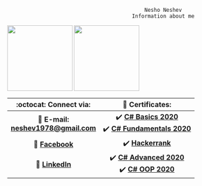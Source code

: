                                                 Nesho Neshev
                                            Information about me
<div>
  <img height="150" align="left" src="https://github-readme-stats.vercel.app/api?username=NeshoNeshev&count_private=true&true&hide=issues&show_icons=true" />
  <img height="150" src="https://github-readme-stats.vercel.app/api/top-langs/?username=NeshoNeshev&layout=compact" />
</div>

| :octocat: Connect via: | :scroll: Certificates: |
| :-: | :-: |
| :e-mail: **E-mail:**<br/>**neshev1978@gmail.com**|:heavy_check_mark: [**C# Basics 2020**](https://softuni.bg/Certificates/Details/81412/b0fd4f49) <br/>:heavy_check_mark: [**C# Fundamentals 2020**](https://softuni.bg/Certificates/Details/86270/af5b5441)|
| :blue_book: [**Facebook**](https://bg-bg.facebook.com/people/%D0%9D%D0%B5%D1%88%D0%BE-%D0%9D%D0%B5%D1%88%D0%B5%D0%B2/100000613655380)|:heavy_check_mark: [**Hackerrank**](https://www.hackerrank.com/certificates/ed43066f9350)|
| 💼 [**LinkedIn**](https://www.linkedin.com/in/nesho-neshev-a86118200/)|:heavy_check_mark: [**C# Advanced 2020**](https://softuni.bg/Certificates/Details/90347/ca1dbd13)<br/>:heavy_check_mark: [**C# OOP 2020**](https://softuni.bg/Certificates/Details/95790/dac8a3e8)|
